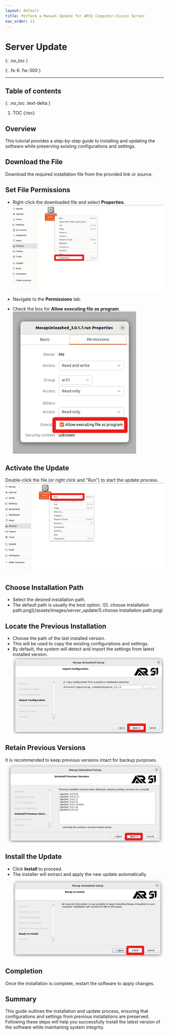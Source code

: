 ```yaml
---
layout: default
title: Perform a Manual Update for AR51 Computer-Vision Server
nav_order: 11
---
```



# Server Update
{: .no_toc }

{: .fs-6 .fw-300 }



---
## Table of contents
{: .no_toc .text-delta }

1. TOC
{:toc}


## Overview
This tutorial provides a step-by-step guide to installing and updating the software while preserving existing configurations and settings.


## Download the File
Download the required installation file from the provided link or source.

## Set File Permissions
* Right-click the downloaded file and select **Properties**.
![2.right_click_file.png](/assets/images/server_update/2.right_click_file.png)

* Navigate to the **Permissions** tab.
* Check the box for **Allow executing file as program**.
![3.add_execute_permissions.png](/assets/images/server_update/3.add_execute_permissions.png)

## Activate the Update

Double-click the file (or right click and "Run") to start the update process.
![10.run.png](/assets/images/server_update/10.run.png)

## Choose Installation Path
* Select the desired installation path.
* The default path is usually the best option.
![5. choose installation path.png](/assets/images/server_update/5.choose installation path.png)


## Locate the Previous Installation
* Choose the path of the last installed version.
* This will be used to copy the existing configurations and settings.
* By default, the system will detect and import the settings from latest installed version.
![6.choose_the_last_install_path.png](/assets/images/server_update/6.choose_the_last_install_path.png)

## Retain Previous Versions
It is recommended to keep previous versions intact for backup purposes.
![7.previous_versions.png](/assets/images/server_update/7.previous_versions.png)

##  Install the Update
* Click **Install** to proceed.
* The installer will extract and apply the new update automatically.
![8.install.png](/assets/images/server_update/8.install.png)

## Completion
Once the installation is complete, restart the software to apply changes.

## Summary
This guide outlines the installation and update process, ensuring that configurations and settings from previous installations are preserved. Following these steps will help you successfully install the latest version of the software while maintaining system integrity.

